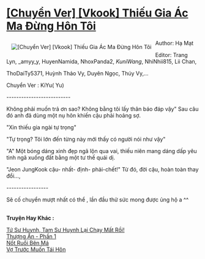 <a href="https://utruyen.com/chuyen-ver-vkook-thieu-gia-ac-ma-dung-hon-toi/22348/" title="[Chuyển Ver] [Vkook] Thiếu Gia Ác Ma Đừng Hôn Tôi"><h1>[Chuyển Ver] [Vkook] Thiếu Gia Ác Ma Đừng Hôn Tôi</h1></a><div style="display:table"><img align="right" style="float: left; padding: 10px;" src="https://utruyen.com/images/story/200x260/chuyen-ver-vkook-thieu-gia-ac-ma-dung-hon-toi.jpg" alt="[Chuyển Ver] [Vkook] Thiếu Gia Ác Ma Đừng Hôn Tôi">Author: Hạ Mạt<p></p> Editor: Trang Lyn, _amyy_y, HuyenNamida, NhoxPanda2, _KuniWang_, NhiNhii815, Lii Chan, <p></p> ThoDaiTy5371, Huỳnh Thảo Vy, Duyên Ngọc, Thúy Vy,... <p></p> Chuyển Ver : KiYu( Yu)<p></p> --------------------------<p></p> Không phải muốn trả ơn sao? Không bằng tôi lấy thân báo đáp vậy" Sau câu đó anh đã dùng một nụ hôn khiến cậu phải hoảng sợ.<p></p>"Xin thiếu gia ngài tự trọng"<p></p>"Tự trọng? Tôi lớn đến từng này mới thấy có người nói như vậy"<p></p>"A" Một bóng dáng xinh đẹp ngã lộn qua vai, thiếu niên mang dáng dấp yêu tinh ngã xuống đất bằng một tư thế quái dị.<p></p>"Jeon JungKook cậu- nhất- định- phải-chết!" Từ đó, đời cậu, hoàn toàn thay đổi...,<p></p> -----------------<p></p> Sẽ cố chuyển mượt nhất có thể , lần đầu thử sức mong được ủng hộ a ^^</div><p><br><b>Truyện Hay Khác :</b></p><a href="https://utruyen.com/tu-su-huynh-tam-su-huynh-lai-chay-mat-roi/22490/" alt="Tứ Sư Huynh, Tam Sư Huynh Lại Chạy Mất Rồi!">Tứ Sư Huynh, Tam Sư Huynh Lại Chạy Mất Rồi!</a><br/><a href="https://github.com/quanluxury/ngontinh_sac/tree/master/truyenhay/22438/" alt="Thượng Ẩn - Phần 1">Thượng Ẩn - Phần 1</a><br/><a href="https://github.com/quanluxury/ngontinh_sac/tree/master/truyenhay/22552/" alt=" Nốt Ruồi Bên Má"> Nốt Ruồi Bên Má</a><br/><a href="https://www.flickr.com/photos/184340401@N07/48819176242/" alt="Vợ Trước Muốn Tái Hôn">Vợ Trước Muốn Tái Hôn</a><br/>